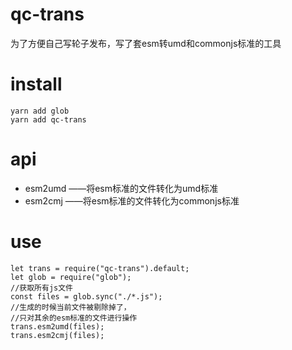# qc-trans
为了方便自己写轮子发布，写了套esm转umd和commonjs标准的工具

# install
```
yarn add glob
yarn add qc-trans
```

# api
* esm2umd ——将esm标准的文件转化为umd标准
* esm2cmj ——将esm标准的文件转化为commonjs标准

# use
```
let trans = require("qc-trans").default;
let glob = require("glob");
//获取所有js文件
const files = glob.sync("./*.js"); 
//生成的时候当前文件被剔除掉了，
//只对其余的esm标准的文件进行操作
trans.esm2umd(files);
trans.esm2cmj(files);

```